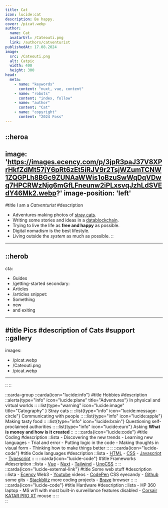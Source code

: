 ```yaml
---
title: Cat
icon: lucide:cat
description: Be happy.
cover: /picat.webp
author:
  name: Cat
  avatarUrl: /Cateouti.png
  link: /authors/catventurist
publishedAt: 17.08.2024
image:
  src: /Cateouti.png
  alt: Catpic
  width: 400
  height: 300
head:
  meta:
    - name: "keywords"
      content: "nuxt, vue, content"
    - name: "robots"
      content: "index, follow"
    - name: "author"
      content: "Cat"
    - name: "copyright"
      content: "2024 Foss"
---
```


::heroa
---
image: 'https://images.ecency.com/p/3jpR3paJ37V8XPrHkfZdMt57jY6pRt6zEt5iRJV9r2TsjWZumTCNW1ZQGPLh8BGc9ZUNAaWWis1oBzuSwWqDqVDwq7HPCRWzNjg6mGfLFneunw2iPLxsvqJzhLdSVEdY46Mk2.webp?' 
image-position: 'left'
---
#title
I am a *Catventurist*
#description
  - Adventures making photos of [stray cats](https://ecency.com/@catventurist/posts).
  - Writing some stories and ideas in a [datablockchain](https://ecency.com/@catventurist/blog).
  - Trying to live the life as **free and happy** as possible.
  - Digital nomadism is the best lifestyle.
  - Living outside the _system_ as much as possible.
::
---

::herob
---
cta:
  - Guides
  - /getting-started
secondary:
  - Articles
  - /articles
snippet:
  - Something
  - new
  - and exiting
---
#title
Pics
#description
of Cats
#support
::gallery
---
images:
  - /picat.webp
  - /Cateouti.png
  - /picat.webp
---
::
::

::carda-group
  ::carda{icon="lucide:info"}
  #title
  Hobbies
  #description
    ::alerta{type="info" icon="lucide:plane" title="Adventures"}
    In physical and virtual worlds
    ::
    ::list{type="warning" icon="lucide:image" title="Catography" }
    Stray cats
    ::
    ::list{type="info" icon="lucide:message-circle"}
    Communicating with people
    ::
    ::list{type="info" icon="lucide:apple"}
    Making tasty food
    ::
    ::list{type="info" icon="lucide:brain"}
    Questioning self-proclaimed authorities
    ::
    ::list{type="info" icon="lucide:euro"}
    Asking **What is money and how is it created**
    ::
  ::
  ::carda{icon="lucide:code"}
    #title
    Coding
    #description
        ::lista
        - Discovering the new trends
        - Learning new languages
        - Trial and error
        - Putting logic in the code
        - Making thoughts in visual form
        - Thinking how to make things better
        ::
    ::
    ::carda{icon="lucide-code"}
    #title
    Code languages
    #description
      ::lista
      - [HTML](https://developer.mozilla.org/en-US/docs/Learn/HTML)
      - [CSS](https://developer.mozilla.org/en-US/docs/Web/CSS)
      - [Javascript](https://developer.mozilla.org/en-US/docs/Web/JavaScript)
      - [Typescript](https://www.typescriptlang.org/)
      ::
    ::
    ::carda{icon="lucide-code"}
    #title
    Frameworks
    #description
      ::lista
      - [Vue](https://vuejs.org/)
      - [Nuxt](https://nuxt.com/)
      - [Tailwind](https://tailwindcss.com/docs/guides/nuxtjs#3)
      - [UnoCSS](https://unocss.dev/)
     ::
    ::
    ::carda{icon="lucide-external-link"}
    #title
    Some web stuff
    #description
        ::lista
        - [Ecency](https://ecency.com/@catventurist) Web3
        - [Youtube](https://youtube.com/@catventurist) videos
        - [CodePen](https://codepen.io/Catventurist) CSS eyecandy
        - [Github](https://github.com/Catventurist) some gits
        - [Stackblitz](https://stackblitz.com/@Micefy) more coding projects
        - [Brave](https://brave.com/) browser
        ::
    ::
    ::carda{icon="lucide-code"}
    #title
    Hardware
    #description
        ::lista
        - HP 360 laptop
          - MS w11 with most built-in surveillance features disabled
        - [Corsair KATAR PRO XT](https://www.corsair.com/eu/en/p/gaming-mouse/ch-930c111-eu/katar-pro-xt-ultra-light-gaming-mouse-eu-ch-930c111-eu) mouse
        ::
    ::    
::
